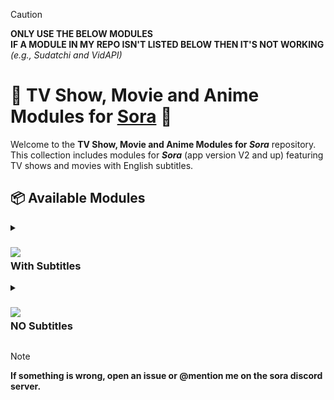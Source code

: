 > [!CAUTION]
> **ONLY USE THE BELOW MODULES**<br>
> **IF A MODULE IN MY REPO ISN'T LISTED BELOW THEN IT'S NOT WORKING**<br>
> <i>(e.g., Sudatchi and VidAPI)</i>

# 🍿 TV Show, Movie and Anime Modules for [Sora](https://github.com/cranci1/Sora) 🎥

Welcome to the **TV Show, Movie and Anime Modules for _Sora_** repository. This collection includes modules for ***Sora*** (app version V2 and up) featuring TV shows and movies with English subtitles.

## 📦 Available Modules

<details>

<summary>

### <div><img src="https://raw.githubusercontent.com/xibrox/sora-movie-module/refs/heads/main/subs.png" width="40px"><div> With Subtitles

</summary>

  - <details>

    <summary>

    ### 📺 TV Shows and Movies

    </summary>

      <!-- - <details>

        <summary>

        ### 1️⃣ Hexa

        </summary>

        <img src="https://raw.githubusercontent.com/xibrox/sora-movie-module/refs/heads/main/hexa/icon.png" width="125px"><br>

        **File:** `Hexa.json`<br>
        **Type:** `TV Shows and Movies`<br>
        **Language:** English. 🇺🇸 (SUB)<br>
        **App version:** V2 and up <br>
        **Author:** ibro <br><br>
        [<kbd> <br> Add to Sora <br> </kbd>](https://intradeus.github.io/http-protocol-redirector?r=sora://module?url=https://raw.githubusercontent.com/xibrox/sora-movie-module/refs/heads/main/hexa/hexa.json)

        https://raw.githubusercontent.com/xibrox/sora-movie-module/refs/heads/main/hexa/hexa.json

        </details> -->

      - <details>

        <summary>

        ### 1️⃣ Rive

        </summary>

        <img src="https://raw.githubusercontent.com/xibrox/sora-movie-module/refs/heads/main/rive/icon.png" width="125px"><br>

        **File:** `Rive.json`<br>
        **Type:** `TV Shows and Movies`<br>
        **Language:** English. 🇺🇸 (SUB)<br>
        **App version:** V2 and up <br>
        **Author:** ibro <br><br>
        [<kbd> <br> Add to Sora <br> </kbd>](https://intradeus.github.io/http-protocol-redirector?r=sora://module?url=https://raw.githubusercontent.com/xibrox/sora-movie-module/refs/heads/main/rive/rive.json)

        https://raw.githubusercontent.com/xibrox/sora-movie-module/refs/heads/main/rive/rive.json

        </details>

      - <details>

        <summary>

        ### 2️⃣ Bingeflex

        </summary>

        <img src="https://raw.githubusercontent.com/xibrox/sora-movie-module/refs/heads/main/bingeflex/icon.png" width="125px"><br>

        **File:** `Bingeflex.json`<br>
        **Type:** `TV Shows and Movies`<br>
        **Language:** English. 🇺🇸 (SUB)<br>
        **App version:** V2 and up <br>
        **Author:** ibro <br><br>
        [<kbd> <br> Add to Sora <br> </kbd>](https://intradeus.github.io/http-protocol-redirector?r=sora://module?url=https://raw.githubusercontent.com/xibrox/sora-movie-module/refs/heads/main/bingeflex/bingeflex.json)

        https://raw.githubusercontent.com/xibrox/sora-movie-module/refs/heads/main/bingeflex/bingeflex.json

        </details>

      - <details>

        <summary>

        ### 3️⃣ Let's Stream (⚠️ Read note)

        </summary>

        <span>
        
        <img src="https://raw.githubusercontent.com/xibrox/sora-movie-module/refs/heads/main/letstream/icon.png" width="125px"><br>

        **File:** `LetStream.json`<br>
        **Type:** `TV Shows and Movies`<br>
        **Note:** *⚠️ Some TV Shows or Movies may be in Hindi* <br>
        **Language:** English. 🇺🇸 (SUB)<br>
        **App version:** V2 and up <br>
        **Author:** ibro <br><br>

        <span></span>
        
        [<kbd> <br> Add to Sora <br> </kbd>](https://intradeus.github.io/http-protocol-redirector?r=sora://module?url=https://raw.githubusercontent.com/xibrox/sora-movie-module/refs/heads/main/letstream/letstream.json)

        https://raw.githubusercontent.com/xibrox/sora-movie-module/refs/heads/main/letstream/letstream.json
        
        </span>

        </details>

      <!-- - <details>

        <summary>

        ### 2️⃣ FlickyStream

        </summary>

        <img src="https://raw.githubusercontent.com/xibrox/sora-movie-module/refs/heads/main/flickystream/icon.png" width="125px"><br>

        **File:** `FlickyStream.json`<br>
        **Type:** `TV Shows and Movies`<br>
        **Language:** English. 🇺🇸 (SUB)<br>
        **App version:** V2 and up <br>
        **Author:** ibro <br><br>
        [<kbd> <br> Add to Sora <br> </kbd>](https://intradeus.github.io/http-protocol-redirector?r=sora://module?url=https://raw.githubusercontent.com/xibrox/sora-movie-module/refs/heads/main/flickystream/flickystream.json)

        https://raw.githubusercontent.com/xibrox/sora-movie-module/refs/heads/main/flickystream/flickystream.json

        </details> -->

    </details>

  - <details>

    <summary>

    ### 🎥 ONLY Movies

    </summary>

      <!-- - <details>

        <summary>

        ### 1️⃣ Autoembed

        </summary>

        <img src="https://raw.githubusercontent.com/xibrox/sora-movie-module/refs/heads/main/autoembed/icon.png" width="125px"><br>

        **File:** `Autoembed.json`<br>
        **Type:** `ONLY Movies`<br>
        **Language:** English. 🇺🇸 (SUB)<br>
        **App version:** V2 and up <br>
        **Author:** ibro <br><br>
        [<kbd> <br> Add to Sora <br> </kbd>](https://intradeus.github.io/http-protocol-redirector?r=sora://module?url=https://raw.githubusercontent.com/xibrox/sora-movie-module/refs/heads/main/autoembed/autoembed.json)

        https://raw.githubusercontent.com/xibrox/sora-movie-module/refs/heads/main/autoembed/autoembed.json

        </details> -->

      - <details>

        <summary>

        ### 1️⃣ HopCorn+

        </summary>

        <img src="https://raw.githubusercontent.com/xibrox/sora-movie-module/refs/heads/main/hopcorn/icon.png" width="125px"><br>

        **File:** `HopCorn.json`<br>
        **Type:** `ONLY Movies`<br>
        **Language:** English. 🇺🇸 (SUB)<br>
        **App version:** V2 and up <br>
        **Author:** ibro <br><br>
        [<kbd> <br> Add to Sora <br> </kbd>](https://intradeus.github.io/http-protocol-redirector?r=sora://module?url=https://raw.githubusercontent.com/xibrox/sora-movie-module/refs/heads/main/hopcorn/hopcorn.json)

        https://raw.githubusercontent.com/xibrox/sora-movie-module/refs/heads/main/hopcorn/hopcorn.json

        </details>

    </details>

  - <details>

    <summary>

    ### 🎞️ K-Dramas

    </summary>

      - <details>

        <summary>

        ### 1️⃣ KDramaHood

        </summary>

        <img src="https://raw.githubusercontent.com/xibrox/sora-movie-module/refs/heads/main/kdramahood/icon.png" width="125px"><br>

        **File:** `KDramaHood.json`<br>
        **Type:** `K-Dramas`<br>
        **Language:** English. 🇺🇸 (SUB) <br>
        **App version:** V2 and up <br>
        **Author:** ibro <br><br>
        [<kbd> <br> Add to Sora <br> </kbd>](https://intradeus.github.io/http-protocol-redirector?r=sora://module?url=https://raw.githubusercontent.com/xibrox/sora-movie-module/refs/heads/main/kdramahood/kdramahood.json)

        https://raw.githubusercontent.com/xibrox/sora-movie-module/refs/heads/main/kdramahood/kdramahood.json

        </details>

      - <details>

        <summary>

        ### 2️⃣ Rama Oriental Fansub

        </summary>

        <img src="https://raw.githubusercontent.com/xibrox/sora-movie-module/refs/heads/main/ramaorientalfansub/icon.png" width="125px"><br>

        **File:** `RamaOrientalFansub.json`<br>
        **Type:** `K-Dramas`<br>
        **Language:** Italian. 🇮🇹 (SUB)<br>
        **App version:** V2 and up <br>
        **Author:** ibro <br><br>
        [<kbd> <br> Add to Sora <br> </kbd>](https://intradeus.github.io/http-protocol-redirector?r=sora://module?url=https://raw.githubusercontent.com/xibrox/sora-movie-module/refs/heads/main/ramaorientalfansub/ramaorientalfansub.json)

        https://raw.githubusercontent.com/xibrox/sora-movie-module/refs/heads/main/ramaorientalfansub/ramaorientalfansub.json

        </details>

      - <details>

        <summary>

        ### 3️⃣ KissKH (⚠️ Read note)

        </summary>

        <img src="https://raw.githubusercontent.com/xibrox/sora-movie-module/refs/heads/main/kisskh/icon.png" width="125px"><br>

        **File:** `KissKH.json`<br>
        **Type:** `K-Dramas`<br>
        **Note:** *⚠️ Some streams I wasn't able to scrape* <br>
        **Language:** English. 🇺🇸 (SUB)<br>
        **App version:** V2 and up <br>
        **Author:** ibro <br><br>
        [<kbd> <br> Add to Sora <br> </kbd>](https://intradeus.github.io/http-protocol-redirector?r=sora://module?url=https://raw.githubusercontent.com/xibrox/sora-movie-module/refs/heads/main/kisskh/kisskh.json)

        https://raw.githubusercontent.com/xibrox/sora-movie-module/refs/heads/main/kisskh/kisskh.json

        </details>

    </details>

     <details>

    <summary>

    ### 🍥 Anime

    </summary>

      - <details>

        <summary>

        ### 1️⃣ RistoAnime

        </summary>

        <img src="https://raw.githubusercontent.com/xibrox/sora-movie-module/refs/heads/main/ristoanime/icon.png" width="125px"><br>

        **File:** `RistoAnime.json`<br>
        **Type:** `Animes`<br>
        **Language:** Arabic. 🇸🇦 (SUB) <br>
        **App version:** V2 and up <br>
        **Author:** ibro <br><br>
        [<kbd> <br> Add to Sora <br> </kbd>](https://intradeus.github.io/http-protocol-redirector?r=sora://module?url=https://raw.githubusercontent.com/xibrox/sora-movie-module/refs/heads/main/ristoanime/ristoanime.json)

        https://raw.githubusercontent.com/xibrox/sora-movie-module/refs/heads/main/ristoanime/ristoanime.json

        </details>

    </details>

</details>

<details>

<summary>

### <div><img src="https://raw.githubusercontent.com/xibrox/sora-movie-module/refs/heads/main/no_subs.png" width="40px"><div> NO Subtitles

</summary>

  - <details>

    <summary>

    ### 📺 TV Shows and Movies

    </summary>

    - <details>

      <summary>

      ### 1️⃣ KinoGer (⚠️ Read note)

      </summary>

      <img src="https://raw.githubusercontent.com/xibrox/sora-movie-module/refs/heads/main/kinoger/icon.png" width="125px"><br>

      **File:** `KinoGer.json`<br>
      **Type:** `TV Shows and Movies`<br>
      **Note:** *⚠️ Some streams I wasn't able to scrape* <br>
      **Language:** German. 🇩🇪 <br>
      **App version:** V2 and up <br>
      **Author:** ibro <br><br>
      [<kbd> <br> Add to Sora <br> </kbd>](https://intradeus.github.io/http-protocol-redirector?r=sora://module?url=https://raw.githubusercontent.com/xibrox/sora-movie-module/refs/heads/main/kinoger/kinoger.json)

      https://raw.githubusercontent.com/xibrox/sora-movie-module/refs/heads/main/kinoger/kinoger.json

      </details>
    
    </details>

  - <details>

    <summary>

    ### 🎥 ONLY Movies

    </summary>

    - <details>

      <summary>

      ### 1️⃣ Ableflix

      </summary>

      <img src="https://raw.githubusercontent.com/xibrox/sora-movie-module/refs/heads/main/ableflix/icon.png" width="125px"><br>

      **File:** `Ableflix.json`<br>
      **Type:** `ONLY Movies`<br>
      **Language:** English. 🇺🇸 <br>
      **App version:** V2 and up <br>
      **Author:** ibro <br><br>
      [<kbd> <br> Add to Sora <br> </kbd>](https://intradeus.github.io/http-protocol-redirector?r=sora://module?url=https://raw.githubusercontent.com/xibrox/sora-movie-module/refs/heads/main/ableflix/ableflix.json)

      https://raw.githubusercontent.com/xibrox/sora-movie-module/refs/heads/main/ableflix/ableflix.json

      </details>

    - <details>

      <summary>

      ### 1️⃣ Frembed

      </summary>

      <img src="https://raw.githubusercontent.com/xibrox/sora-movie-module/refs/heads/main/frembed/icon.png" width="125px"><br>

      **File:** `Frembed.json`<br>
      **Type:** `ONLY Movies`<br>
      **Language:** French. 🇫🇷 <br>
      **App version:** V2 and up <br>
      **Author:** ibro <br><br>
      [<kbd> <br> Add to Sora <br> </kbd>](https://intradeus.github.io/http-protocol-redirector?r=sora://module?url=https://raw.githubusercontent.com/xibrox/sora-movie-module/refs/heads/main/frembed/frembed.json)

      https://raw.githubusercontent.com/xibrox/sora-movie-module/refs/heads/main/frembed/frembed.json

      </details>
      
    </details>

  <!-- - <details>

    <summary>

    ### 🎞️ K-Dramas

    </summary>

      - <details>

        <summary>

        ### 1️⃣ KDramaHood

        </summary>

        <img src="https://raw.githubusercontent.com/xibrox/sora-movie-module/refs/heads/main/kdramahood/icon.png" width="125px"><br>

        **File:** `KDramaHood.json`<br>
        **Type:** `K-Dramas`<br>
        **Language:** Korean. 🇰🇷 <br>
        **App version:** V2 and up <br>
        **Author:** ibro <br><br>
        [<kbd> <br> Add to Sora <br> </kbd>](https://intradeus.github.io/http-protocol-redirector?r=sora://module?url=https://raw.githubusercontent.com/xibrox/sora-movie-module/refs/heads/main/kdramahood/kdramahood.json)

        https://raw.githubusercontent.com/xibrox/sora-movie-module/refs/heads/main/kdramahood/kdramahood.json

        </details>

    </details> -->

</details>

> [!NOTE]
> **If something is wrong, open an issue or @mention me on the sora discord server.**